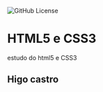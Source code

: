 ![GitHub License](https://img.shields.io/github/license/higocastro/site?style=flat-square)

# HTML5 e CSS3
estudo do html5 e CSS3
## Higo castro
